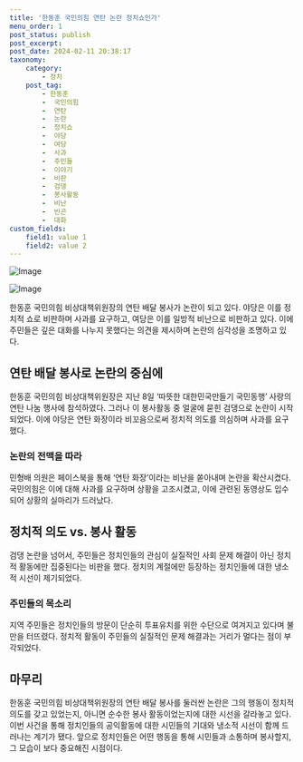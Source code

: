 ```yaml
---
title: '한동훈 국민의힘 연탄 논란 정치쇼인가'
menu_order: 1
post_status: publish
post_excerpt: 
post_date: 2024-02-11 20:38:17
taxonomy:
    category:
        - 정치
    post_tag:
        - 한동훈
        -  국민의힘
        -  연탄
        -  논란
        -  정치쇼
        -  야당
        -  여당
        -  사과
        -  주민들
        -  이야기
        -  비판
        -  검댕
        -  봉사활동
        -  비난
        -  빈곤
        -  대화
custom_fields:
    field1: value 1
    field2: value 2
---
```


![Image](https://imgnews.pstatic.net/image/028/2024/02/11/0002676503_001_20240211192322257.jpg?type=w647)

![Image](https://imgnews.pstatic.net/image/028/2024/02/11/0002676503_002_20240211192322282.jpg?type=w647)

한동훈 국민의힘 비상대책위원장의 연탄 배달 봉사가 논란이 되고 있다. 야당은 이를 정치적 쇼로 비판하며 사과를 요구하고, 여당은 이를 일방적 비난으로 비판하고 있다. 이에 주민들은 깊은 대화를 나누지 못했다는 의견을 제시하며 논란의 심각성을 조명하고 있다.
## 연탄 배달 봉사로 논란의 중심에
한동훈 국민의힘 비상대책위원장은 지난 8일 ‘따뜻한 대한민국만들기 국민동행’ 사랑의 연탄 나눔 행사에 참석하였다. 그러나 이 봉사활동 중 얼굴에 묻힌 검댕으로 논란이 시작되었다. 이에 야당은 연탄 화장이라 비꼬음으로써 정치적 의도를 의심하며 사과를 요구했다.
### 논란의 전맥을 따라
민형배 의원은 페이스북을 통해 ‘연탄 화장’이라는 비난을 쏟아내며 논란을 확산시켰다. 국민의힘은 이에 대해 사과를 요구하며 상황을 고조시켰고, 이에 관련된 동영상도 입수되어 상황의 실마리가 드러났다.
## 정치적 의도 vs. 봉사 활동
검댕 논란을 넘어서, 주민들은 정치인들의 관심이 실질적인 사회 문제 해결이 아닌 정치적 활동에만 집중된다는 비판을 했다. 정치의 계절에만 등장하는 정치인들에 대한 냉소적 시선이 제기되었다.
### 주민들의 목소리
지역 주민들은 정치인들의 방문이 단순히 투표유치를 위한 수단으로 여겨지고 있다며 불만을 터뜨렸다. 정치적 활동이 주민들의 실질적인 문제 해결과는 거리가 멀다는 점이 부각되었다. 
## 마무리
한동훈 국민의힘 비상대책위원장의 연탄 배달 봉사를 둘러싼 논란은 그의 행동이 정치적 의도를 갖고 있었는지, 아니면 순수한 봉사 활동이었는지에 대한 시선을 갈라놓고 있다. 이번 사건을 통해 정치인들의 공익활동에 대한 시민들의 기대와 냉소적 시선이 함께 드러나는 계기가 됐다. 앞으로 정치인들은 어떤 행동을 통해 시민들과 소통하며 봉사할지, 그 모습이 보다 중요해진 시점이다.
